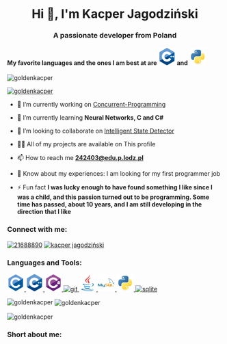 <h1 align="center">Hi 👋, I'm Kacper Jagodziński</h1>
<h3 align="center">A passionate developer from Poland</h3>
<h4 align="left">My favorite languages and the ones I am best at are <img src="https://raw.githubusercontent.com/devicons/devicon/master/icons/cplusplus/cplusplus-original.svg" alt="cplusplus" width="40" height="40"/> and <img src="https://raw.githubusercontent.com/devicons/devicon/master/icons/python/python-original.svg" alt="python" width="40" height="40"/></h4>

<p align="left"> <img src="https://komarev.com/ghpvc/?username=goldenkacper&label=Profile%20views&color=0e75b6&style=flat" alt="goldenkacper" /> </p>

<p align="left"> <a href="https://github.com/ryo-ma/github-profile-trophy"><img src="https://github-profile-trophy.vercel.app/?username=goldenkacper" alt="goldenkacper" /></a> </p>

- 🔭 I’m currently working on [Concurrent-Programming](https://github.com/GoldenKacper/Concurrent-Programming.git)

- 🌱 I’m currently learning **Neural Networks, C and C#**

- 👯 I’m looking to collaborate on [Intelligent State Detector](https://github.com/Tomunek/ISD.git)

- 👨‍💻 All of my projects are available on This profile

- 📫 How to reach me **242403@edu.p.lodz.pl**

- 📄 Know about my experiences: I am looking for my first programmer job

- ⚡ Fun fact **I was lucky enough to have found something I like since I was a child, and this passion turned out to be programming. Some time has passed, about 10 years, and I am still developing in the direction that I like**

<h3 align="left">Connect with me:</h3>
<p align="left">
<a href="https://stackoverflow.com/users/21688890" target="blank"><img align="center" src="https://raw.githubusercontent.com/rahuldkjain/github-profile-readme-generator/master/src/images/icons/Social/stack-overflow.svg" alt="21688890" height="30" width="40" /></a>
<a href="https://fb.com/kacper jagodziński" target="blank"><img align="center" src="https://raw.githubusercontent.com/rahuldkjain/github-profile-readme-generator/master/src/images/icons/Social/facebook.svg" alt="kacper jagodziński" height="30" width="40" /></a>
</p>

<h3 align="left">Languages and Tools:</h3>
<p align="left"> <a href="https://www.cprogramming.com/" target="_blank" rel="noreferrer"> <img src="https://raw.githubusercontent.com/devicons/devicon/master/icons/c/c-original.svg" alt="c" width="40" height="40"/> </a> <a href="https://www.w3schools.com/cpp/" target="_blank" rel="noreferrer"> <img src="https://raw.githubusercontent.com/devicons/devicon/master/icons/cplusplus/cplusplus-original.svg" alt="cplusplus" width="40" height="40"/> </a> <a href="https://www.w3schools.com/cs/" target="_blank" rel="noreferrer"> <img src="https://raw.githubusercontent.com/devicons/devicon/master/icons/csharp/csharp-original.svg" alt="csharp" width="40" height="40"/> </a> <a href="https://git-scm.com/" target="_blank" rel="noreferrer"> <img src="https://www.vectorlogo.zone/logos/git-scm/git-scm-icon.svg" alt="git" width="40" height="40"/> </a> <a href="https://www.java.com" target="_blank" rel="noreferrer"> <img src="https://raw.githubusercontent.com/devicons/devicon/master/icons/java/java-original.svg" alt="java" width="40" height="40"/> </a> <a href="https://www.mysql.com/" target="_blank" rel="noreferrer"> <img src="https://raw.githubusercontent.com/devicons/devicon/master/icons/mysql/mysql-original-wordmark.svg" alt="mysql" width="40" height="40"/> </a> <a href="https://www.python.org" target="_blank" rel="noreferrer"> <img src="https://raw.githubusercontent.com/devicons/devicon/master/icons/python/python-original.svg" alt="python" width="40" height="40"/> </a> <a href="https://www.sqlite.org/" target="_blank" rel="noreferrer"> <img src="https://www.vectorlogo.zone/logos/sqlite/sqlite-icon.svg" alt="sqlite" width="40" height="40"/> </a> </p>

<p><img align="left" src="https://github-readme-stats.vercel.app/api/top-langs?username=goldenkacper&show_icons=true&locale=en&layout=compact" alt="goldenkacper" /></p>

<p>&nbsp;<img align="center" src="https://github-readme-stats.vercel.app/api?username=goldenkacper&show_icons=true&locale=en" alt="goldenkacper" /></p>

<p><img align="center" src="https://github-readme-streak-stats.herokuapp.com/?user=goldenkacper&" alt="goldenkacper" /></p>

<h3 align="left">Short about me:</h3>
